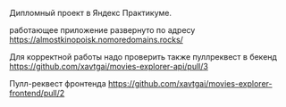 Дипломный проект в Яндекс Практикуме. 

работающее приложение развернуто по адресу   https://almostkinopoisk.nomoredomains.rocks/

Для корректной работы надо проверить также пуллреквест в бекенд
https://github.com/xavtgai/movies-explorer-api/pull/3

Пулл-реквест фронтенда https://github.com/xavtgai/movies-explorer-frontend/pull/2

